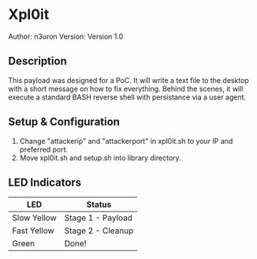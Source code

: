 # Xpl0it

Author: n3uron
Version: Version 1.0  

## Description

This payload was designed for a PoC.  It will write a text file to the desktop with a short message on how to fix everything.  Behind the scenes, it will execute a standard BASH reverse shell with persistance via a user agent.  

## Setup & Configuration 

1)  Change "attackerip" and "attackerport" in xpl0it.sh to your IP and preferred port.
2)  Move xpl0it.sh and setup.sh into library directory.

## LED Indicators

| LED              | Status                                |
| ---------------- | ------------------------------------- |
| Slow Yellow      | Stage 1 - Payload                     |
| Fast Yellow      | Stage 2 - Cleanup                     |
| Green            | Done!                                 |

 
